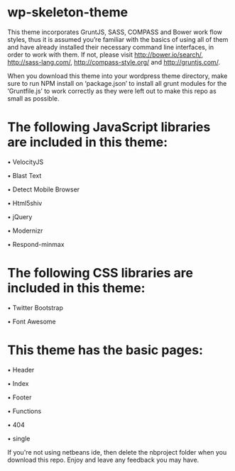 wp-skeleton-theme
=================

This theme incorporates GruntJS, SASS, COMPASS and Bower work flow styles, thus it is assumed you’re familiar with the basics of using all of them and have already installed their necessary command line interfaces, in order to work with them. If not, please visit http://bower.io/search/, http://sass-lang.com/, http://compass-style.org/ and http://gruntjs.com/.

When you download this theme into your wordpress theme directory, make sure to run NPM install on ‘package.json’ to install all grunt modules for the ‘Gruntfile.js’ to work correctly as they were left out to make this repo as small as possible. 

 The following JavaScript libraries are included in this theme:
================================================================
 
  •	VelocityJS
  
  •	Blast Text
  
  •	Detect Mobile Browser
  
  •	Html5shiv
  
  •	jQuery
  
  •	Modernizr 
  
  •	Respond-minmax


The following CSS libraries are included in this theme:
========================================================

  •	Twitter Bootstrap
  
  •	Font Awesome


This theme has the basic pages:
===============================

  •	Header
  
  •	Index
  
  •	Footer
  
  •	Functions
  
  •	404
  
  •	single  

If you're not using netbeans ide, then delete the nbproject folder when you download this repo. Enjoy and leave any feedback you may have.
